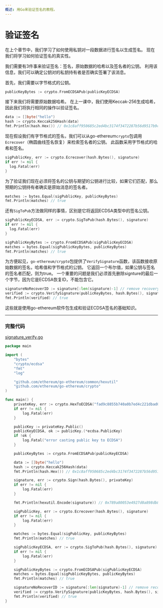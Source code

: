 ```yaml
---
概述: 用Go来验证签名的教程。
---
```


# 验证签名

在上个章节中，我们学习了如何使用私钥对一段数据进行签名以生成签名。 现在我们将学习如何验证签名的真实性。

我们需要有3件事来验证签名：签名，原始数据的哈希以及签名者的公钥。 利用该信息，我们可以确定公钥对的私钥持有者是否确实签署了该消息。

首先，我们需要以字节格式的公钥。


```go
publicKeyBytes := crypto.FromECDSAPub(publicKeyECDSA)
```

接下来我们将需要原始数据哈希。 在上一课中，我们使用Keccak-256生成哈希，因此我们将执行相同的操作以验证签名。

```go
data := []byte("hello")
hash := crypto.Keccak256Hash(data)
fmt.Println(hash.Hex()) // 0x1c8aff950685c2ed4bc3174f3472287b56d9517b9c948127319a09a7a36deac8
```

现在假设我们有字节格式的签名，我们可以从go-ethereum`crypto`包调用`Ecrecover`（椭圆曲线签名恢复）来检索签名者的公钥。 此函数采用字节格式的哈希和签名。

```go
sigPublicKey, err := crypto.Ecrecover(hash.Bytes(), signature)
if err != nil {
  log.Fatal(err)
}
```

为了验证我们现在必须将签名的公钥与期望的公钥进行比较，如果它们匹配，那么预期的公钥持有者确实是原始消息的签名者。

```go
matches := bytes.Equal(sigPublicKey, publicKeyBytes)
fmt.Println(matches) // true
```

还有`SigToPub`方法做同样的事情，区别是它将返回ECDSA类型中的签名公钥。

```go
sigPublicKeyECDSA, err := crypto.SigToPub(hash.Bytes(), signature)
if err != nil {
  log.Fatal(err)
}

sigPublicKeyBytes := crypto.FromECDSAPub(sigPublicKeyECDSA)
matches = bytes.Equal(sigPublicKeyBytes, publicKeyBytes)
fmt.Println(matches) // true
```

为方便起见，`go-ethereum/crypto`包提供了`VerifySignature`函数，该函数接收原始数据的签名，哈希值和字节格式的公钥。 它返回一个布尔值，如果公钥与签名的签名者匹配，则为true。 一个重要的问题是我们必须首先删除signture的最后一个字节，因为它是ECDSA恢复ID，不能包含它。

```go
signatureNoRecoverID := signature[:len(signature)-1] // remove recovery ID
verified := crypto.VerifySignature(publicKeyBytes, hash.Bytes(), signatureNoRecoverID)
fmt.Println(verified) // true
```

这些就是使用go-ethereum软件包生成和验证ECDSA签名的基础知识。

---

### 完整代码

[signature_verify.go](https://github.com/miguelmota/ethereum-development-with-go-book/blob/master/code/signature_verify.go)

```go
package main

import (
	"bytes"
	"crypto/ecdsa"
	"fmt"
	"log"

	"github.com/ethereum/go-ethereum/common/hexutil"
	"github.com/ethereum/go-ethereum/crypto"
)

func main() {
	privateKey, err := crypto.HexToECDSA("fad9c8855b740a0b7ed4c221dbad0f33a83a49cad6b3fe8d5817ac83d38b6a19")
	if err != nil {
		log.Fatal(err)
	}

	publicKey := privateKey.Public()
	publicKeyECDSA, ok := publicKey.(*ecdsa.PublicKey)
	if !ok {
		log.Fatal("error casting public key to ECDSA")
	}

	publicKeyBytes := crypto.FromECDSAPub(publicKeyECDSA)

	data := []byte("hello")
	hash := crypto.Keccak256Hash(data)
	fmt.Println(hash.Hex()) // 0x1c8aff950685c2ed4bc3174f3472287b56d9517b9c948127319a09a7a36deac8

	signature, err := crypto.Sign(hash.Bytes(), privateKey)
	if err != nil {
		log.Fatal(err)
	}

	fmt.Println(hexutil.Encode(signature)) // 0x789a80053e4927d0a898db8e065e948f5cf086e32f9ccaa54c1908e22ac430c62621578113ddbb62d509bf6049b8fb544ab06d36f916685a2eb8e57ffadde02301

	sigPublicKey, err := crypto.Ecrecover(hash.Bytes(), signature)
	if err != nil {
		log.Fatal(err)
	}

	matches := bytes.Equal(sigPublicKey, publicKeyBytes)
	fmt.Println(matches) // true

	sigPublicKeyECDSA, err := crypto.SigToPub(hash.Bytes(), signature)
	if err != nil {
		log.Fatal(err)
	}

	sigPublicKeyBytes := crypto.FromECDSAPub(sigPublicKeyECDSA)
	matches = bytes.Equal(sigPublicKeyBytes, publicKeyBytes)
	fmt.Println(matches) // true

	signatureNoRecoverID := signature[:len(signature)-1] // remove recovery id
	verified := crypto.VerifySignature(publicKeyBytes, hash.Bytes(), signatureNoRecoverID)
	fmt.Println(verified) // true
}
```
